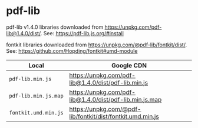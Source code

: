 pdf-lib
==========

pdf-lib v1.4.0 libraries downloaded from https://unpkg.com/pdf-lib@1.4.0/dist/. See: https://pdf-lib.js.org/#install

fontkit libraries downloaded from https://unpkg.com/@pdf-lib/fontkit/dist/. See: https://github.com/Hopding/fontkit#umd-module

**Local**                   | **Google CDN**
----------------------------|-------------------------------------------------------------------
`pdf-lib.min.js`            | https://unpkg.com/pdf-lib@1.4.0/dist/pdf-lib.min.js
`pdf-lib.min.js.map`        | https://unpkg.com/pdf-lib@1.4.0/dist/pdf-lib.min.js.map
`fontkit.umd.min.js`        | https://unpkg.com/@pdf-lib/fontkit/dist/fontkit.umd.min.js
